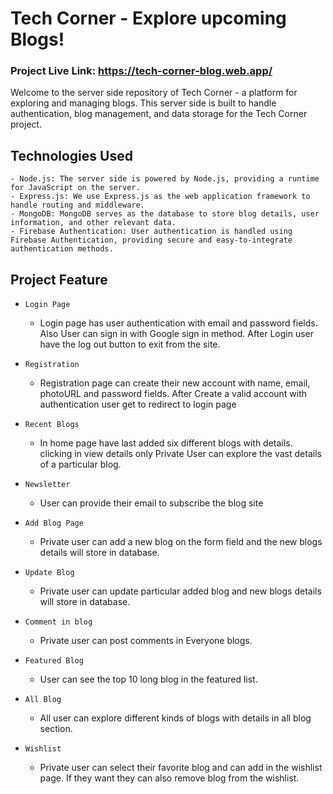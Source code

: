 # Tech Corner - Explore upcoming Blogs!


### Project Live Link: https://tech-corner-blog.web.app/

Welcome to the server side repository of Tech Corner - a platform for exploring and managing blogs. 
This server side is built to handle authentication, blog management, and data storage for the Tech Corner project.

## Technologies Used
 
    - Node.js: The server side is powered by Node.js, providing a runtime for JavaScript on the server.
    - Express.js: We use Express.js as the web application framework to handle routing and middleware.
    - MongoDB: MongoDB serves as the database to store blog details, user information, and other relevant data.
    - Firebase Authentication: User authentication is handled using Firebase Authentication, providing secure and easy-to-integrate authentication methods.

## Project Feature
- `Login Page` 
    - Login page has user authentication with email and password fields. Also User can sign in with Google sign in method. After Login user have the log out button to exit from the site.


- `Registration` 
    - Registration page can create their new account with name, email, photoURL and password fields. After Create a valid account with authentication user get to redirect to login page


- `Recent Blogs` 
    - In home page have last added six different blogs with details. clicking in view details only Private User can explore the vast details of a particular blog.


 - `Newsletter` 
    - User can provide their email to subscribe the blog site

 - `Add Blog Page` 
    - Private user can add a new blog on the form field and the new blogs details will store in database.

- `Update Blog` 
    - Private user can update particular added blog and new blogs details will store in database.

- `Comment in blog` 
    - Private user can post comments in Everyone blogs.

- `Featured Blog` 
    - User can see the top 10 long blog in the featured list.

- `All Blog` 
    - All user can explore different kinds of blogs with details in all blog section.

- `Wishlist` 
    - Private user can select their favorite blog and can add in the wishlist page. If they want they can also remove blog from the wishlist.

